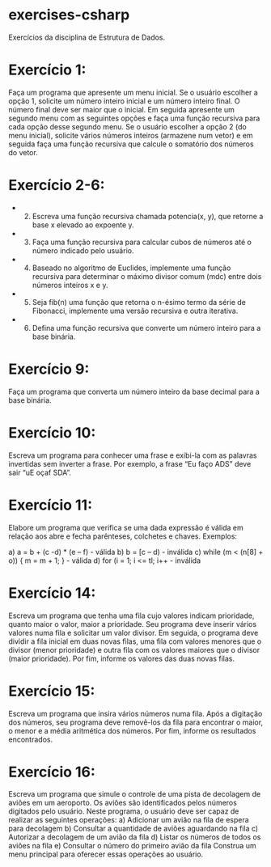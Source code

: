 # exercises-csharp
Exercícios da disciplina de Estrutura de Dados.

# Exercício 1:
Faça um programa que apresente um menu inicial. Se o usuário escolher a opção 1, solicite um número inteiro inicial e um número inteiro final. O número final deve ser maior que o inicial. Em seguida apresente um segundo menu com as seguintes opções e faça uma função recursiva para cada opção desse segundo menu. Se o usuário escolher a opção 2 (do menu inicial), solicite vários números inteiros (armazene num vetor) e em seguida faça uma função recursiva que calcule o somatório dos números do vetor.

# Exercício 2-6:
- 2) Escreva uma função recursiva chamada potencia(x, y), que retorne a base x elevado ao expoente y.
- 3) Faça uma função recursiva para calcular cubos de números até o número indicado pelo usuário.
- 4) Baseado no algoritmo de Euclides, implemente uma função recursiva para determinar o máximo divisor comum (mdc) entre dois números inteiros x e y.
- 5) Seja fib(n) uma função que retorna o n-ésimo termo da série de Fibonacci, implemente uma versão recursiva e outra iterativa.
- 6) Defina uma função recursiva que converte um número inteiro para a base binária.

# Exercício 9:
Faça um programa que converta um número inteiro da base decimal para a base binária.

# Exercício 10:
Escreva um programa para conhecer uma frase e exibi-la com as palavras invertidas sem inverter a frase. Por exemplo, a frase “Eu faço ADS” deve sair “uE oçaf SDA”.

# Exercício 11:
Elabore um programa que verifica se uma dada expressão é válida em relação aos abre e fecha parênteses, colchetes e chaves. Exemplos:
 
a) a = b + (c -d) * (e – f)				- válida
b) b = [c – d)						- inválida
c) while (m < (n[8] + o)) { m = m + 1; }		- válida
d) for (i = 1; i <= tl; i++				- inválida

# Exercício 14:
Escreva um programa que tenha uma fila cujo valores indicam prioridade, quanto maior o valor, maior a prioridade.
Seu programa deve inserir vários valores numa fila e solicitar um valor divisor. Em seguida, o programa deve dividir a fila inicial em duas novas filas, uma fila com valores menores que o divisor (menor prioridade) e outra fila com os valores maiores que o divisor (maior prioridade).
Por fim, informe os valores das duas novas filas.

# Exercício 15:
Escreva um programa que insira vários números numa fila. Após a digitação dos números, seu programa deve removê-los da fila para encontrar o maior, o menor e a média aritmética dos números. Por fim, informe os resultados encontrados.

# Exercício 16:
Escreva um programa que simule o controle de uma pista de decolagem de aviões em um aeroporto. Os aviões são identificados pelos números digitados pelo usuário. Neste programa, o usuário deve ser capaz de realizar as seguintes operações:
a) Adicionar um avião na fila de espera para decolagem
b) Consultar a quantidade de aviões aguardando na fila
c) Autorizar a decolagem de um avião da fila
d) Listar os números de todos os aviões na fila
e) Consultar o número do primeiro avião da fila
Construa um menu principal para oferecer essas operações ao usuário.
